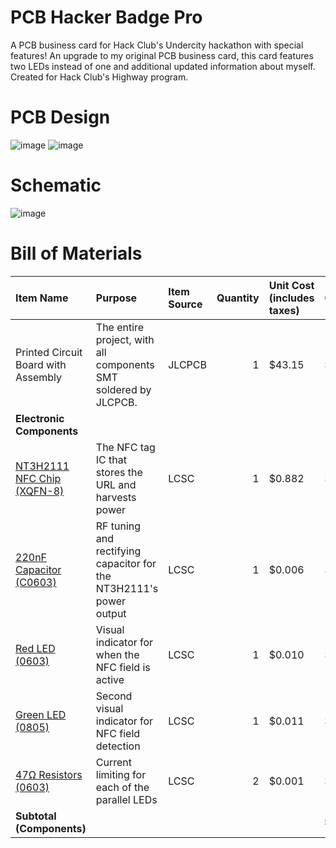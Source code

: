 # PCB Hacker Badge Pro
A PCB business card for Hack Club's Undercity hackathon with special features! An upgrade to my original PCB business card, this card features two LEDs instead of one and additional updated information about myself. Created for Hack Club's Highway program.

# PCB Design

![image](https://github.com/user-attachments/assets/f949c9a9-bf6c-46ab-9243-dd976c9e5088)
![image](https://github.com/user-attachments/assets/0ce165f8-cc93-4010-bbaa-cc94ac492b49)

# Schematic

![image](https://github.com/user-attachments/assets/d7ec7488-1709-4dd5-ae31-eb80fc904bc2)

# Bill of Materials

| Item Name                                | Purpose                                                  | Item Source | Quantity | Unit Cost (includes taxes) | Cost    |
|:-----------------------------------------|:----------------------------------------------------------|:------------|---------:|:----------------------------|:--------|
| Printed Circuit Board with Assembly      | The entire project, with all components SMT soldered by JLCPCB.        | JLCPCB      |        1 | $43.15                      | $43.15   |
| **Electronic Components** | | | | | |
| [NT3H2111 NFC Chip (XQFN-8)](https://jlcpcb.com/partdetail/NXPSemicon-NT3H2111W0FHKH/C710403) | The NFC tag IC that stores the URL and harvests power | LCSC | 1 | $0.882 | $0.882 |
| [220nF Capacitor (C0603)](https://jlcpcb.com/partdetail/21832-CL10B224KA8NNNC/C21120) | RF tuning and rectifying capacitor for the NT3H2111's power output | LCSC | 1 | $0.006 | $0.006 |
| [Red LED (0603)](https://jlcpcb.com/partdetail/Hubei_KENTOElec-KT0603R/C2286) | Visual indicator for when the NFC field is active | LCSC | 1 | $0.010 | $0.010 |
| [Green LED (0805)](https://jlcpcb.com/partdetail/Hubei_KENTOElec-KT0805G/C2297) | Second visual indicator for NFC field detection | LCSC | 1 | $0.011 | $0.011 |
| [47Ω Resistors (0603)](https://jlcpcb.com/partdetail/23909-0603WAF470JT5E/C23182) | Current limiting for each of the parallel LEDs | LCSC | 2 | $0.001 | $0.002 |
| **Subtotal (Components)** | | | | | **$44.06** |
